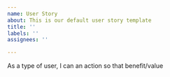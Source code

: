 ```yaml
---
name: User Story
about: This is our default user story template
title: ''
labels: ''
assignees: ''

---
```


As a type of user, I can an action so that benefit/value
